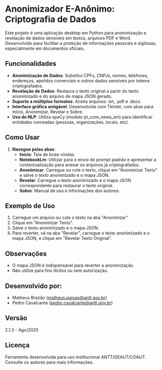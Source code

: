 Anonimizador E-Anônimo: Criptografia de Dados
==============================================

Este projeto é uma aplicação desktop em Python para anonimização e revelação de dados sensíveis em textos, arquivos PDF e Word. Desenvolvido para facilitar a proteção de informações pessoais e sigilosas, especialmente em documentos oficiais.

Funcionalidades
---------------
- **Anonimização de Dados**: Substitui CPFs, CNPJs, nomes, telefones, endereços, apelidos comerciais e outros dados sensíveis por tokens criptografados.
- **Revelação de Dados**: Restaura o texto original a partir do texto anonimizado e do arquivo de mapa JSON gerado.
- **Suporte a múltiplos formatos**: Aceita arquivos .txt, .pdf e .docx.
- **Interface gráfica amigável**: Desenvolvida com Tkinter, com abas para Início, Anonimizar, Revelar e Sobre.
- **Uso de NLP**: Utiliza spaCy (modelo pt_core_news_sm) para identificar entidades nomeadas (pessoas, organizações, locais, etc).

Como Usar
---------
1. **Navegue pelas abas**:
   - **Início**: Tela de boas-vindas.
   - **NotebookLm**: Utilizar para o envio do prompt padrão e apresentar a contextualização para anexar os arquivos já criptografados. 
   - **Anonimizar**: Carregue ou cole o texto, clique em "Anonimizar Texto" e salve o texto anonimizado e o mapa JSON.
   - **Revelar**: Carregue o texto anonimizado e o mapa JSON correspondente para restaurar o texto original.
   - **Sobre**: Manual de uso e informações dos autores.

Exemplo de Uso
--------------
1. Carregue um arquivo ou cole o texto na aba "Anonimizar".
2. Clique em "Anonimizar Texto".
3. Salve o texto anonimizado e o mapa JSON.
4. Para reverter, vá na aba "Revelar", carregue o texto anonimizado e o mapa JSON, e clique em "Revelar Texto Original".

Observações
-----------
- O mapa JSON é indispensável para reverter a anonimização.
- Não utilize para fins ilícitos ou sem autorização.

Desenvolvido por:
-------
- Matheus Brazão (matheus.paixao@antt.gov.br)
- Pedro Cavalcante (pedro.cavalcante@antt.gov.br)

Versão
------
2.1.3 - Ago/2025

Licença
-------
Ferramenta desenvolvida para uso institucional ANTT/GEAUT/COAUT. Consulte os autores para mais informações.
